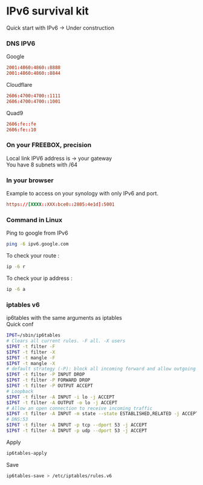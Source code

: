 # IPv6 survival kit
Quick start with IPv6 -> Under construction

### DNS IPV6 ###
Google   
```conf
2001:4860:4860::8888
2001:4860:4860::8844
```

Cloudflare    
```conf
2606:4700:4700::1111
2606:4700:4700::1001
```

Quad9    
```conf
2606:fe::fe
2606:fe::10
```

### On your FREEBOX, precision ###    
Local link IPV6 address is -> your gateway   
You have 8 subnets with /64

### In your browser ###   
Example to access on your synology with only IPv6 and port.   
```conf
https://[XXXX::XXX:bce0::2805:4e1d]:5001
```

### Command in Linux ###
Ping to google from IPv6
```bash
ping -6 ipv6.google.com
```

To check your route :   
```bash
ip -6 r
```

To check your ip address :   
```bash
ip -6 a
```

### iptables v6 ###
ip6tables with the same arguments as iptables   
Quick conf 

```bash
IP6T=/sbin/ip6tables
# Clears all current rules. -F all. -X users
$IP6T -t filter -F
$IP6T -t filter -X
$IP6T -t mangle -F
$IP6T -t mangle -X
# default strategy (-P): block all incoming forward and allow outgoing
$IP6T -t filter -P INPUT DROP
$IP6T -t filter -P FORWARD DROP
$IP6T -t filter -P OUTPUT ACCEPT
# Loopback
$IP6T -t filter -A INPUT -i lo -j ACCEPT
$IP6T -t filter -A OUTPUT -o lo -j ACCEPT
# Allow an open connection to receive incoming traffic
$IP6T -t filter -A INPUT -m state --state ESTABLISHED,RELATED -j ACCEPT
# DNS:53
$IP6T -t filter -A INPUT -p tcp --dport 53 -j ACCEPT
$IP6T -t filter -A INPUT -p udp --dport 53 -j ACCEPT
```

Apply   
```bash
ip6tables-apply
```
Save   
```bash
ip6tables-save > /etc/iptables/rules.v6
```

